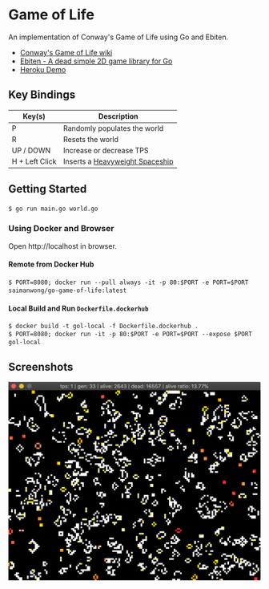 # Game of Life

An implementation of Conway's Game of Life using Go and Ebiten.

- [Conway's Game of Life wiki](https://en.wikipedia.org/wiki/Conway%27s_Game_of_Life)
- [Ebiten - A dead simple 2D game library for Go](https://ebiten.org/)
- [Heroku Demo](https://go-game-of-life.herokuapp.com/)

## Key Bindings

| Key(s)         | Description                    |
| -------------- | -------------------------------|
| P              | Randomly populates the world   |
| R              | Resets the world               |
| UP / DOWN      | Increase or decrease TPS       |
| H + Left Click | Inserts a [Heavyweight Spaceship](https://en.wikipedia.org/wiki/Conway%27s_Game_of_Life#/media/File:Animated_Hwss.gif) |

## Getting Started

```
$ go run main.go world.go
```

### Using Docker and Browser

Open http://localhost in browser.

#### Remote from Docker Hub

```
$ PORT=8080; docker run --pull always -it -p 80:$PORT -e PORT=$PORT saimanwong/go-game-of-life:latest
```

#### Local Build and Run `Dockerfile.dockerhub`

```
$ docker build -t gol-local -f Dockerfile.dockerhub .
$ PORT=8080; docker run -it -p 80:$PORT -e PORT=$PORT --expose $PORT gol-local
```

## Screenshots

![](screenshots/1.png)
